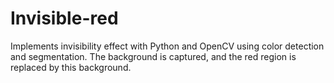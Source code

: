 # Invisible-red
Implements invisibility effect with Python and OpenCV using color detection and segmentation. The background is captured, and the red region is replaced by this background.
